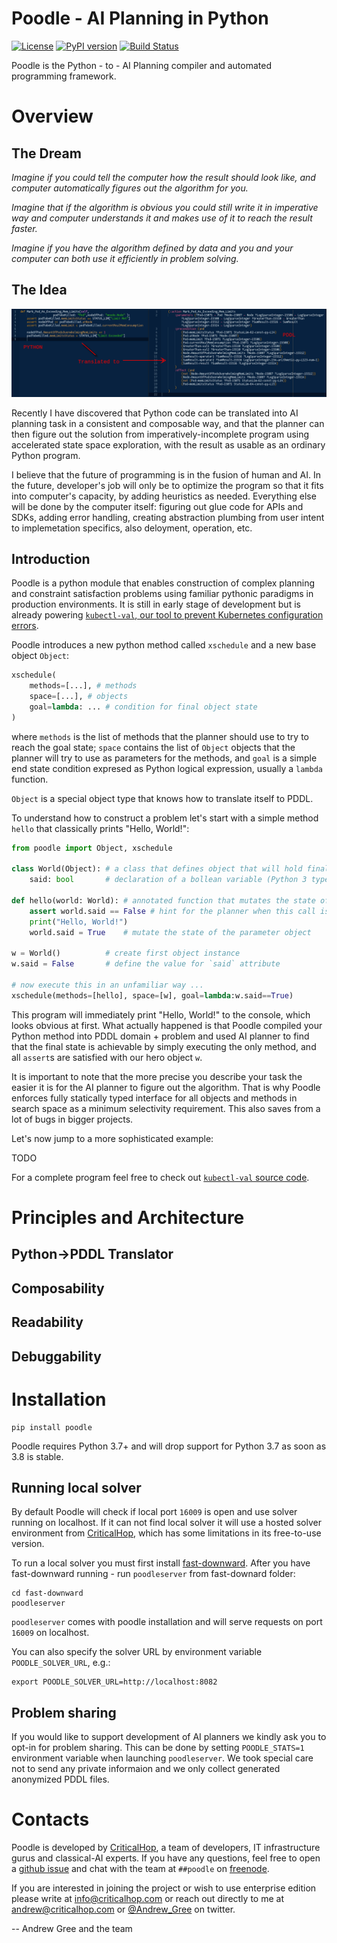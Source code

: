 # Poodle - AI Planning in Python

[![License](https://img.shields.io/badge/License-BSD%203--Clause-blue.svg)](https://opensource.org/licenses/BSD-3-Clause) [![PyPI version](https://badge.fury.io/py/poodle.svg)](https://badge.fury.io/py/poodle) [![Build Status](https://travis-ci.org/criticalhop/poodle.svg?branch=master)](https://travis-ci.org/criticalhop/poodle)

Poodle is the Python - to - AI Planning compiler and automated programming framework.

# Overview

## The Dream

*Imagine if you could tell the computer how the result should look like, 
and computer automatically figures out the algorithm for you.*

*Imagine that if the algorithm is obvious you could still write it in imperative way 
and computer understands it and makes use of it to reach the result faster.*

*Imagine if you have the algorithm defined by data 
and you and your computer can both use it efficiently in problem solving.*

## The Idea

<p align="center"> <img src="doc/img/science-and-magic.png" width="640"/> </p>

Recently I have discovered that Python code can be translated into AI planning task in a consistent and composable way, and that the planner can then figure out the solution from imperatively-incomplete program using accelerated state space exploration, with the result as usable as an ordinary Python program.

I believe that the future of programming is in the fusion of human and AI. In the future, developer's job will only be to optimize the program so that it fits into computer's capacity, by adding heuristics as needed. Everything else will be done by the computer itself: figuring out glue code for APIs and SDKs, adding error handling, creating abstraction plumbing from user intent to implemetation specifics, also deloyment, operation, etc.

## Introduction

Poodle is a python module that enables construction of complex planning and constraint satisfaction problems using familiar pythonic paradigms in production environments. It is still in early stage of development but is already powering [`kubectl-val`, our tool to prevent Kubernetes configuration errors](https://github.com/criticalhop/kubectl-val).

Poodle introduces a new python method called `xschedule` and a new base object `Object`:

```python
xschedule(
    methods=[...], # methods
    space=[...], # objects
    goal=lambda: ... # condition for final object state
)
```

where `methods` is the list of methods that the planner should use to try to reach the goal state; `space` contains the list of `Object` objects that the planner will try to use as parameters for the methods, and `goal` is a simple end state condition expresed as Python logical expression, usually a `lambda` function.

`Object` is a special object type that knows how to translate itself to PDDL.

To understand how to construct a problem let's start with a simple method `hello` that classically prints "Hello, World!":

```python
from poodle import Object, xschedule

class World(Object): # a class that defines object that will hold final state
    said: bool       # declaration of a bollean variable (Python 3 type hints)

def hello(world: World): # annotated function that mutates the state of `world`
    assert world.said == False # hint for the planner when this call is valid
    print("Hello, World!")
    world.said = True    # mutate the state of the parameter object

w = World()          # create first object instance
w.said = False       # define the value for `said` attribute

# now execute this in an unfamiliar way ... 
xschedule(methods=[hello], space=[w], goal=lambda:w.said==True)
```

This program will immediately print "Hello, World!" to the console, which looks obvious at first. What actually happened is that Poodle compiled your Python method into PDDL domain + problem and used AI planner to find that the final state is achievable by simply executing the only method, and all `assert`s are satisfied with our hero object `w`.

It is important to note that the more precise you describe your task the easier it is for the AI planner to figure out the algorithm. That is why Poodle enforces fully statically typed interface for all objects and methods in search space as a minimum selectivity requirement. This also saves from a lot of bugs in bigger projects.

Let's now jump to a more sophisticated example:

TODO

For a complete program feel free to check out [`kubectl-val` source code](https://github.com/criticalhop/kubectl-val).

# Principles and Architecture

## Python->PDDL Translator

## Composability

## Readability

## Debuggability

# Installation

```shell
pip install poodle
```

Poodle requires Python 3.7+ and will drop support for Python 3.7 as soon as 3.8 is stable.

## Running local solver

By default Poodle will check if local port `16009` is open and use solver running on localhost. If it can not find local solver it will use a hosted solver environment from [CriticalHop](https://criticalhop.com), which has some limitations in its free-to-use version. 

To run a local solver you must first install [fast-downward](http://www.fast-downward.org/). After you have fast-downward running - run `poodleserver` from fast-downard folder:

```shell
cd fast-downward
poodleserver
```

`poodleserver` comes with poodle installation and will serve requests on port `16009` on localhost.

You can also specify the solver URL by environment variable `POODLE_SOLVER_URL`, e.g.:

```shell
export POODLE_SOLVER_URL=http://localhost:8082
```

## Problem sharing

If you would like to support development of AI planners we kindly ask you to opt-in for problem sharing. This can be done by setting `POODLE_STATS=1` environment variable when launching `poodleserver`. We took special care not to send any private informaion and we only collect generated anonymized PDDL files.

# Contacts

Poodle is developed by [CriticalHop](https://criticalhop.com), a team of developers, IT infrastructure gurus and classical-AI experts. If you have any questions, feel free to open a [github issue](https://github.com/criticalhop/poodle/issues) and chat with the team at `##poodle` on [freenode](https://freenode.net/).

If you are interested in joining the project or wish to use enterprise edition please write at info@criticalhop.com or reach out directly to me at andrew@criticalhop.com or [@Andrew_Gree](https://twitter.com/Andrew_Gree) on twitter.

-- 
Andrew Gree and the team